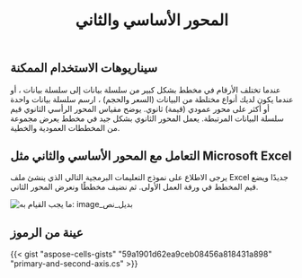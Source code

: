 ﻿---
title: المحور الأساسي والثاني
type: docs
weight: 190
url: /ar/net/primary-and-second-axis/
---
## **سيناريوهات الاستخدام الممكنة**
عندما تختلف الأرقام في مخطط بشكل كبير من سلسلة بيانات إلى سلسلة بيانات ، أو عندما يكون لديك أنواع مختلطة من البيانات (السعر والحجم) ، ارسم سلسلة بيانات واحدة أو أكثر على محور عمودي (قيمة) ثانوي. يوضح مقياس المحور الرأسي الثانوي قيم سلسلة البيانات المرتبطة. يعمل المحور الثانوي بشكل جيد في مخطط يعرض مجموعة من المخططات العمودية والخطية.
## **التعامل مع المحور الأساسي والثاني مثل Microsoft Excel**
 يرجى الاطلاع على نموذج التعليمات البرمجية التالي الذي ينشئ ملف Excel جديدًا ويضع قيم المخطط في ورقة العمل الأولى.
ثم نضيف مخططًا ونعرض المحور الثاني.

![ما يجب القيام به: image_بديل_نص](excel.png)
## **عينة من الرموز**
{{< gist "aspose-cells-gists" "59a1901d62ea9ceb08456a818431a898" "primary-and-second-axis.cs" >}}
